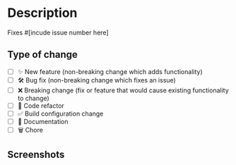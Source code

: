 # Description
<!-- Please include a summary of the change and which issue is fixed. Please also include relevant motivation and context. List any dependencies that are required for this change. -->

Fixes #[incude issue number here]

## Type of change

<!-- Please delete options that are not relevant. -->
<!--- Put an `x` in all the boxes that apply: -->

- [ ] ✨ New feature (non-breaking change which adds functionality)
- [ ] 🛠️ Bug fix (non-breaking change which fixes an issue)
- [ ] ❌ Breaking change (fix or feature that would cause existing functionality to change)
- [ ] 🧹 Code refactor
- [ ] ✅ Build configuration change
- [ ] 📝 Documentation
- [ ] 🗑️ Chore

## Screenshots

<!-- Please add screenshots of your work if any. -->
